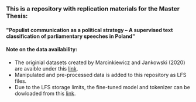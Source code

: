 ### This is a repository with replication materials for the Master Thesis: 
#### "Populist communication as a political strategy – A supervised text classification of parliamentary speeches in Poland"


#### Note on the data availability:
- The originial datasets created by Marcinkiewicz and Jankowski (2020) are avaible under this [link](https://dataverse.harvard.edu/dataset.xhtml;jsessionid=205fd66a0b719b7a6c0613647c55?persistentId=doi%3A10.7910%2FDVN%2FF2PLOZ&version=&q=&fileTypeGroupFacet=%22Archive%22&fileAccess=Public).
- Manipulated and pre-processed data is added to this repository as LFS files. 
- Due to the LFS storage limits, the fine-tuned model and tokenizer can be dowloaded from this [link](https://drive.google.com/drive/folders/1HrxrcBprmcnL0vJ3IDAfn3FwDrOsVeX9?usp=share_link).
